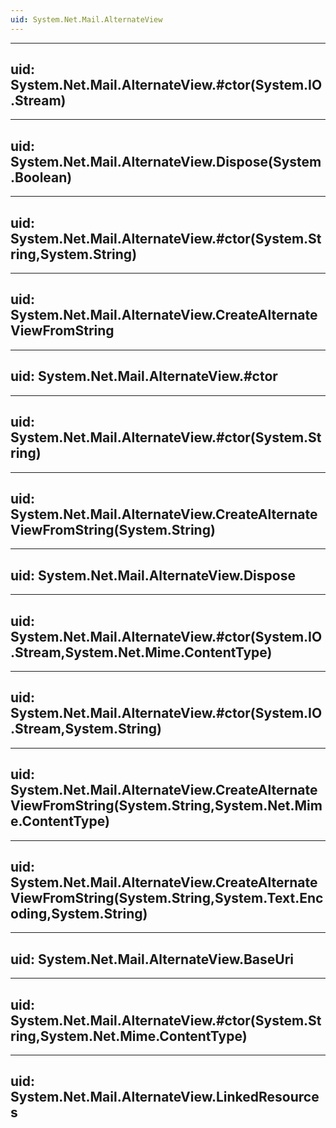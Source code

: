 ```yaml
---
uid: System.Net.Mail.AlternateView
---
```


---
uid: System.Net.Mail.AlternateView.#ctor(System.IO.Stream)
---

---
uid: System.Net.Mail.AlternateView.Dispose(System.Boolean)
---

---
uid: System.Net.Mail.AlternateView.#ctor(System.String,System.String)
---

---
uid: System.Net.Mail.AlternateView.CreateAlternateViewFromString
---

---
uid: System.Net.Mail.AlternateView.#ctor
---

---
uid: System.Net.Mail.AlternateView.#ctor(System.String)
---

---
uid: System.Net.Mail.AlternateView.CreateAlternateViewFromString(System.String)
---

---
uid: System.Net.Mail.AlternateView.Dispose
---

---
uid: System.Net.Mail.AlternateView.#ctor(System.IO.Stream,System.Net.Mime.ContentType)
---

---
uid: System.Net.Mail.AlternateView.#ctor(System.IO.Stream,System.String)
---

---
uid: System.Net.Mail.AlternateView.CreateAlternateViewFromString(System.String,System.Net.Mime.ContentType)
---

---
uid: System.Net.Mail.AlternateView.CreateAlternateViewFromString(System.String,System.Text.Encoding,System.String)
---

---
uid: System.Net.Mail.AlternateView.BaseUri
---

---
uid: System.Net.Mail.AlternateView.#ctor(System.String,System.Net.Mime.ContentType)
---

---
uid: System.Net.Mail.AlternateView.LinkedResources
---
